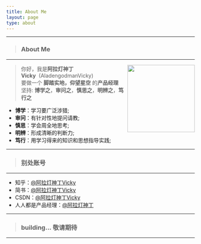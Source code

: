 ```yaml
---
title: About Me
layout: page
type: about
---
```


---

> ### About Me

---

<div align="right"><img align="right" width="180" height="180" src="https://www.bobinsun.cn/assets/images/WeChat-logo.jpg"/></div>

> 你好，我是**阿拉灯神丁Vicky**&nbsp;&nbsp;(AladengodmanVicky)  
> 要做一个&nbsp;**脚踏实地，仰望星空**&nbsp;的**产品经理**  
> 坚持: **博学之**，**审问之**，**慎思之**，**明辨之**，**笃行之**  

* **博学**：学习要广泛涉猎;
* **审问**：有针对性地提问请教;
* **慎思**：学会周全地思考;
* **明辨**：形成清晰的判断力;
* **笃行**：用学习得来的知识和思想指导实践; 

---

> ### 别处账号

---

* 知乎：[@阿拉灯神丁Vicky](https://www.zhihu.com/people/AladengodmanVicky/activities)
* 简书：[@阿拉灯神丁Vicky](https://www.jianshu.com/u/d35797a7d500)
* CSDN：[@阿拉灯神丁Vicky](https://blog.csdn.net/weixin_36105362)
* 人人都是产品经理：[@阿拉灯神丁](http://www.woshipm.com/u/681134)

---
> ### building... 敬请期待
---